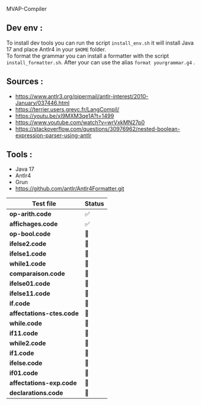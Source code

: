 MVAP-Compiler

## Dev env :

To install dev tools you can run the script `install_env.sh` it will install Java 17 and place Antlr4 in your `$HOME` folder.    
To format the grammar you can install a formatter with the script `install_formatter.sh`. After your can use the alias `format yourgrammar.g4` .      

## Sources : 
- https://www.antlr3.org/pipermail/antlr-interest/2010-January/037446.html
- https://terrier.users.greyc.fr/LangCompil/
- https://youtu.be/xI9MXM3qe1A?t=1499
- https://www.youtube.com/watch?v=wrVxkMN27p0
- https://stackoverflow.com/questions/30976962/nested-boolean-expression-parser-using-antlr
## Tools : 
- Java 17 
- Antlr4 
- Grun 
- https://github.com/antlr/Antlr4Formatter.git

| Test file  | Status |
|---|--------|
| **op-arith.code**|  ✅  |
| **affichages.code**|   ✅   |
| **op-bool.code**|    🚧    |
| **ifelse2.code**|   🚧     |
| **ifelse1.code**|   🚧     |
| **while1.code**|   🚧     |
| **comparaison.code**|  🚧      |
| **ifelse01.code**|    🚧    |
| **ifelse11.code**|   🚧     |
| **if.code**|    🚧    |
| **affectations-ctes.code**|   🚧     |
| **while.code**| 🚧       |
| **if11.code**|   🚧     |
| **while2.code**|  🚧      |
| **if1.code**|  🚧      |
| **ifelse.code**|   🚧     |
| **if01.code**|    🚧    |
| **affectations-exp.code**|    🚧    |
| **declarations.code**|   🚧     |